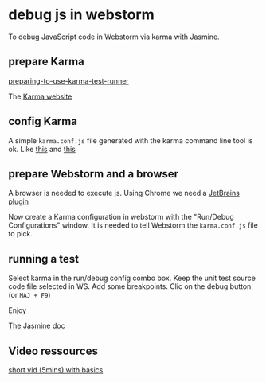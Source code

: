 # debug js in webstorm

To debug JavaScript code in Webstorm via karma with Jasmine.

## prepare Karma

[preparing-to-use-karma-test-runner](https://www.jetbrains.com/phpstorm/help/preparing-to-use-karma-test-runner.html)

The [Karma website](http://karma-runner.github.io/0.12/index.html)

## config Karma

A simple `karma.conf.js` file generated with the karma command line tool is ok.
Like [this](http://karma-runner.github.io/0.12/intro/configuration.html) and [this](http://karma-runner.github.io/0.12/config/configuration-file.html)

## prepare Webstorm and a browser

A browser is needed to execute js. Using Chrome we need a [JetBrains plugin](https://chrome.google.com/webstore/detail/jetbrains-ide-support/hmhgeddbohgjknpmjagkdomcpobmllji)

Now create a Karma configuration in webstorm with the "Run/Debug Configurations" window.
It is needed to tell Webstorm the `karma.conf.js` file to pick.

## running a test

Select karma in the run/debug config combo box.
Keep the unit test source code file selected in WS.
Add some breakpoints.
Clic on the debug button (or `MAJ + F9`)

Enjoy

[The Jasmine doc](http://jasmine.github.io/2.1/introduction.html)

## Video ressources

[short vid (5mins) with basics](https://www.youtube.com/watch?v=oyWW_V4wALs)
